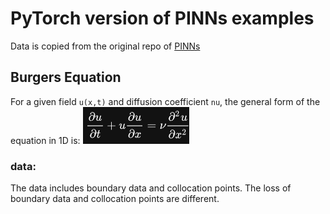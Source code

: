 # PyTorch version of PINNs examples
Data is copied from the original repo of [PINNs](https://github.com/maziarraissi/PINNs)

## Burgers Equation
For a given field `u(x,t)` and diffusion coefficient `nu`, the general form of the equation in 1D is: ![image](assets/burgers_equ.png)

### data:
The data includes boundary data and collocation points. The loss of boundary data and collocation points are different.